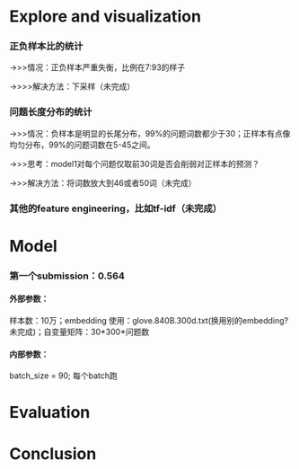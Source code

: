 
# Explore and visualization
### 正负样本比的统计

->>>情况：正负样本严重失衡，比例在7:93的样子

->>>>解决方法：下采样（未完成）
### 问题长度分布的统计

->>>情况：负样本是明显的长尾分布，99%的问题词数都少于30；正样本有点像均匀分布，99%的问题词数在5-45之间。

->>>思考：model1对每个问题仅取前30词是否会削弱对正样本的预测？

->>>解决方法：将词数放大到46或者50词（未完成）
### 其他的feature engineering，比如tf-idf（未完成）


# Model
### 第一个submission：0.564

#### 外部参数：

样本数：10万；embedding 使用：glove.840B.300d.txt(换用别的embedding? 未完成)；自变量矩阵：30\*300*问题数

#### 内部参数：

batch_size = 90; 每个batch跑
# Evaluation
# Conclusion
